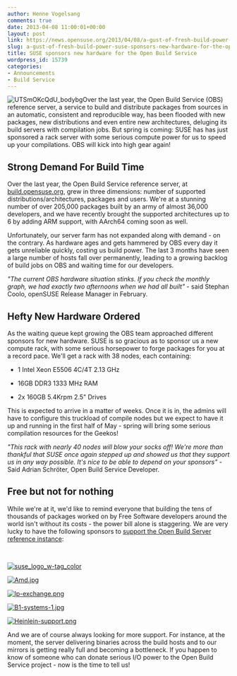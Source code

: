 ```yaml
---
author: Henne Vogelsang
comments: true
date: 2013-04-08 11:00:01+00:00
layout: post
link: https://news.opensuse.org/2013/04/08/a-gust-of-fresh-build-power-suse-sponsors-new-hardware-for-the-open-build-service/
slug: a-gust-of-fresh-build-power-suse-sponsors-new-hardware-for-the-open-build-service
title: SUSE sponsors new hardware for the Open Build Service
wordpress_id: 15739
categories:
- Announcements
- Build Service
---
```


![UTSmOKcQdU_bodybg](//news.opensuse.org/wp-content/uploads/2010/05/UTSmOKcQdU_bodybg-300x255.png)Over the last year, the Open Build Service (OBS) reference server, a service to build and distribute packages from sources in an automatic, consistent and reproducible way, has been flooded with new packages, new distributions and even entire new architectures, deluging its build servers with compilation jobs. But spring is coming: SUSE has has just sponsored a rack server with some serious compute power for us to speed up your compilations. OBS will kick into high gear again!<!-- more -->


## Strong Demand For Build Time


Over the last year, the Open Build Service reference server, at [build.opensuse.org](http://build.opensuse.org), grew in three dimensions: number of supported distributions/architectures, packages and users. We're at a stunning number of over 205,000 packages built by an army of almost 36,000 developers, and we have recently brought the supported architectures up to 6 by adding ARM support, with AArch64 coming soon as well.

Unfortunately, our server farm has not expanded along with demand - on the contrary. As hardware ages and gets hammered by OBS every day it gets unreliable quickly, costing us build power. The last 3 months have seen a large number of hosts fall over permanently, leading to a growing backlog of build jobs on OBS and waiting time for our developers.

_"The current OBS hardware situation stinks. If you check the monthly graph, we had exactly two afternoons when we had all built"_ - said Stephan Coolo, openSUSE Release Manager in February.


## Hefty New Hardware Ordered


As the waiting queue kept growing the OBS team approached different sponsors for new hardware. SUSE is so gracious as to sponsor us a new compute rack, with some serious horsepower to forge packages for you at a record pace. We'll get a rack with 38 nodes, each containing:



	
  * 1 Intel Xeon E5506 4C/4T 2.13 GHz

	
  * 16GB DDR3 1333 MHz RAM

	
  * 2x 160GB 5.4Krpm 2.5" Drives


This is expected to arrive in a matter of weeks. Once it is in, the admins will have to configure this truckload of compile nodes but we expect to have it up and running in the first half of May - spring will bring some serious compilation resources for the Geekos!

_"This rack with nearly 40 nodes will blow your socks off! We're more than thankful that SUSE once again stepped up and showed us that they support us in any way possible. It's nice to be able to depend on your sponsors"_ - Said Adrian Schröter, Open Build Service Developer.


## Free but not for nothing


While we're at it, we'd like to remind everyone that building the tens of thousands of packages worked on by Free Software developers around the world isn't without its costs - the power bill alone is staggering. We are very lucky to have the following sponsors to [support the Open Build Server reference instance](http://http://en.opensuse.org/en/Sponsors):





 




[![suse_logo_w-tag_color](//news.opensuse.org/wp-content/uploads/2013/04/suse_logo_w-tag_color-300x166.png)](http://suse.com)




[![Amd.jpg](https://en.opensuse.org/images/c/cc/Amd.jpg)](http://amd.com)




[![Ip-exchange.png](https://en.opensuse.org/images/d/d8/Ip-exchange.png)](http://ip-exchange.com/)




[![B1-systems-1.jpg](https://en.opensuse.org/images/a/a2/B1-systems-1.jpg)](http://www.b1-systems.de/)




[![Heinlein-support.png](https://en.opensuse.org/images/1/1d/Heinlein-support.png)](http://www.heinlein-support.de)





And we are of course always looking for more support. For instance, at the moment, the server delivering binaries across the build hosts and to our mirrors is getting really full and becoming a bottleneck. If you happen to know of someone who can donate serious I/O power to the Open Build Service project - now is the time to tell us!
